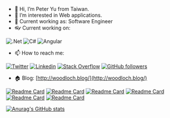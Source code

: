 - 👋 Hi, I’m Peter Yu from Taiwan.
- 👀 I’m interested in Web applications.
- :office: Current working as: Software Engineer
- :eyeglasses: Current working on: 

![.Net](https://img.shields.io/badge/.NET-5C2D91?style=for-the-badge&logo=.net&logoColor=white)
![C#](https://img.shields.io/badge/c%23-%23239120.svg?style=for-the-badge&logo=c-sharp&logoColor=white)
![Angular](https://img.shields.io/badge/angular-%23DD0031.svg?style=for-the-badge&logo=angular&logoColor=white)
- 📫 How to reach me:

[![Twitter](https://img.shields.io/badge/-Twitter-222222?style=flat-square&logo=twitter&logoColor=white&link=https://twitter.com/PeterYu77979783)](https://twitter.com/PeterYu77979783)
[![Linkedin](https://img.shields.io/badge/-LinkedIn-222222?style=flat-square&logo=Linkedin&logoColor=white&link=https://www.linkedin.com/in/peter-yu-47379aab/)](https://www.linkedin.com/in/peter-yu-47379aab/)
[![Stack Overflow](https://img.shields.io/badge/-Stack%20Overflow-222222?style=flat-square&logo=stack-overflow&logoColor=white&link=https://stackoverflow.com/users/4225117/peter-yu)](https://stackoverflow.com/users/4225117/peter-yu)
[![GitHub followers](https://img.shields.io/github/followers/z29591259.svg?style=social&label=Follow&maxAge=2592000)](https://github.com/z29591259?tab=followers)

 - :house: Blog: [http://woodloch.blog/](http://woodloch.blog/)

[![Readme Card](https://github-readme-stats.vercel.app/api/pin/?username=z29591259&repo=Chain)](https://github.com/z29591259/Chain)
[![Readme Card](https://github-readme-stats.vercel.app/api/pin/?username=z29591259&repo=MazeCreator)](https://github.com/z29591259/MazeCreator)
[![Readme Card](https://github-readme-stats.vercel.app/api/pin/?username=z29591259&repo=MemoryGame)](https://github.com/z29591259/MemoryGame)
[![Readme Card](https://github-readme-stats.vercel.app/api/pin/?username=z29591259&repo=AstarCustomMap)](https://github.com/z29591259/AstarCustomMap)
[![Readme Card](https://github-readme-stats.vercel.app/api/pin/?username=z29591259&repo=CssTrick)](https://github.com/z29591259/CssTrick)
[![Readme Card](https://github-readme-stats.vercel.app/api/pin/?username=z29591259&repo=Homebus)](https://github.com/z29591259/HomeBus)

[![Anurag's GitHub stats](https://github-readme-stats.vercel.app/api?username=z29591259&show_icons=true&include_all_commits=true)](https://github.com/anuraghazra/github-readme-stats)

